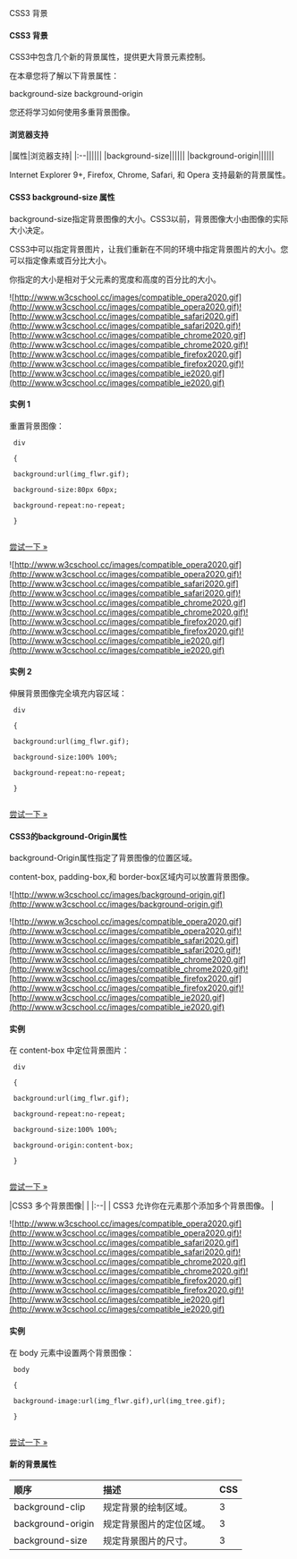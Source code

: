  CSS3 背景  
 
#### CSS3 背景

 CSS3中包含几个新的背景属性，提供更大背景元素控制。

 在本章您将了解以下背景属性：

 
background-size
 background-origin
 
您还将学习如何使用多重背景图像。

 

 

#### 浏览器支持

 

|属性|浏览器支持|
|:--||||||
|background-size||||||
|background-origin||||||

Internet Explorer 9+, Firefox, Chrome, Safari, 和 Opera 支持最新的背景属性。

 

#### CSS3 background-size 属性

 

 background-size指定背景图像的大小。CSS3以前，背景图像大小由图像的实际大小决定。 

 CSS3中可以指定背景图片，让我们重新在不同的环境中指定背景图片的大小。您可以指定像素或百分比大小。

 你指定的大小是相对于父元素的宽度和高度的百分比的大小。

  ![http://www.w3cschool.cc/images/compatible_opera2020.gif](http://www.w3cschool.cc/images/compatible_opera2020.gif)![http://www.w3cschool.cc/images/compatible_safari2020.gif](http://www.w3cschool.cc/images/compatible_safari2020.gif)![http://www.w3cschool.cc/images/compatible_chrome2020.gif](http://www.w3cschool.cc/images/compatible_chrome2020.gif)![http://www.w3cschool.cc/images/compatible_firefox2020.gif](http://www.w3cschool.cc/images/compatible_firefox2020.gif)![http://www.w3cschool.cc/images/compatible_ie2020.gif](http://www.w3cschool.cc/images/compatible_ie2020.gif)
#### 实例 1

 重置背景图像：

 
```
 div

 {

 background:url(img_flwr.gif);

 background-size:80px 60px;

 background-repeat:no-repeat;

 } 


```
 

[尝试一下 »](http://www.w3cschool.cc/try/try.php?filename=trycss3_background-size) 

 

 ![http://www.w3cschool.cc/images/compatible_opera2020.gif](http://www.w3cschool.cc/images/compatible_opera2020.gif)![http://www.w3cschool.cc/images/compatible_safari2020.gif](http://www.w3cschool.cc/images/compatible_safari2020.gif)![http://www.w3cschool.cc/images/compatible_chrome2020.gif](http://www.w3cschool.cc/images/compatible_chrome2020.gif)![http://www.w3cschool.cc/images/compatible_firefox2020.gif](http://www.w3cschool.cc/images/compatible_firefox2020.gif)![http://www.w3cschool.cc/images/compatible_ie2020.gif](http://www.w3cschool.cc/images/compatible_ie2020.gif)
#### 实例 2

 伸展背景图像完全填充内容区域：

 
```
 div

 {

 background:url(img_flwr.gif);

 background-size:100% 100%;

 background-repeat:no-repeat;

 } 


```
 

[尝试一下 »](http://www.w3cschool.cc/try/try.php?filename=trycss3_background-size2) 

 



#### CSS3的background-Origin属性

 background-Origin属性指定了背景图像的位置区域。

 content-box, padding-box,和 border-box区域内可以放置背景图像。 

 ![http://www.w3cschool.cc/images/background-origin.gif](http://www.w3cschool.cc/images/background-origin.gif)



 ![http://www.w3cschool.cc/images/compatible_opera2020.gif](http://www.w3cschool.cc/images/compatible_opera2020.gif)![http://www.w3cschool.cc/images/compatible_safari2020.gif](http://www.w3cschool.cc/images/compatible_safari2020.gif)![http://www.w3cschool.cc/images/compatible_chrome2020.gif](http://www.w3cschool.cc/images/compatible_chrome2020.gif)![http://www.w3cschool.cc/images/compatible_firefox2020.gif](http://www.w3cschool.cc/images/compatible_firefox2020.gif)![http://www.w3cschool.cc/images/compatible_ie2020.gif](http://www.w3cschool.cc/images/compatible_ie2020.gif)
#### 实例

 在 content-box 中定位背景图片：

 
```
 div

 {

 background:url(img_flwr.gif);

 background-repeat:no-repeat;

 background-size:100% 100%;

 background-origin:content-box;

 } 


```
 

[尝试一下 »](http://www.w3cschool.cc/try/try.php?filename=trycss3_background-origin) 

 




|CSS3 多个背景图像|  |
|:--|
| CSS3 允许你在元素那个添加多个背景图像。 |

 ![http://www.w3cschool.cc/images/compatible_opera2020.gif](http://www.w3cschool.cc/images/compatible_opera2020.gif)![http://www.w3cschool.cc/images/compatible_safari2020.gif](http://www.w3cschool.cc/images/compatible_safari2020.gif)![http://www.w3cschool.cc/images/compatible_chrome2020.gif](http://www.w3cschool.cc/images/compatible_chrome2020.gif)![http://www.w3cschool.cc/images/compatible_firefox2020.gif](http://www.w3cschool.cc/images/compatible_firefox2020.gif)![http://www.w3cschool.cc/images/compatible_ie2020.gif](http://www.w3cschool.cc/images/compatible_ie2020.gif)
#### 实例

 在 body 元素中设置两个背景图像：

 
```
 body

 { 

 background-image:url(img_flwr.gif),url(img_tree.gif);

 } 


```
 

[尝试一下 »](http://www.w3cschool.cc/try/try.php?filename=trycss3_background_multiple) 

 



#### 新的背景属性

 

|顺序|描述|CSS|
|:--|:--|:--|
|background-clip|规定背景的绘制区域。|3|
|background-origin|规定背景图片的定位区域。|3|
|background-size|规定背景图片的尺寸。|3|



